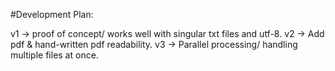 #Development Plan:

v1 -> proof of concept/ works well with singular txt files and utf-8.
v2 -> Add pdf & hand-written pdf readability.
v3 -> Parallel processing/ handling multiple files at once.
